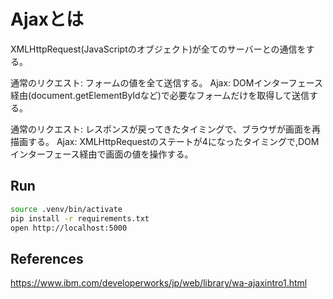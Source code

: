 # Ajaxとは

XMLHttpRequest(JavaScriptのオブジェクト)が全てのサーバーとの通信をする。

通常のリクエスト: フォームの値を全て送信する。
Ajax: DOMインターフェース経由(document.getElementByIdなど)で必要なフォームだけを取得して送信する。

通常のリクエスト: レスポンスが戻ってきたタイミングで、ブラウザが画面を再描画する。
Ajax: XMLHttpRequestのステートが4になったタイミングで,DOMインターフェース経由で画面の値を操作する。


## Run

```bash
source .venv/bin/activate
pip install -r requirements.txt
open http://localhost:5000
```


## References

https://www.ibm.com/developerworks/jp/web/library/wa-ajaxintro1.html
